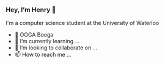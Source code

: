 ### Hey, I’m Henry 👋

I'm a computer science student at the University of Waterloo
  
- 👀 OOGA Booga
- 🌱 I’m currently learning ...
- 💞️ I’m looking to collaborate on ...
- 📫 How to reach me ...

<!---
HenryZhang0/HenryZhang0 is a ✨ special ✨ repository because its `README.md` (this file) appears on your GitHub profile.
You can click the Preview link to take a look at your changes.
--->

